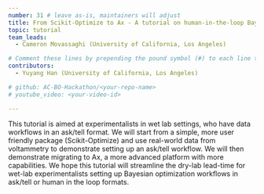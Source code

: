 ```yaml
---
number: 31 # leave as-is, maintainers will adjust
title: From Scikit-Optimize to Ax - A tutorial on human-in-the-loop Bayesian optimization  
topic: tutorial
team_leads:
  - Cameron Movassaghi (University of California, Los Angeles)

# Comment these lines by prepending the pound symbol (#) to each line to hide these elements
contributors:
  - Yuyang Han (University of California, Los Angeles)

# github: AC-BO-Hackathon/<your-repo-name>
# youtube_video: <your-video-id>

---
```


This tutorial is aimed at experimentalists in wet lab settings, who have data workflows in an ask/tell format. We will start from a simple, more user friendly package (Scikit-Optimize) and use real-world data from voltammetry to demonstrate setting up an ask/tell workflow. We will then demonstrate migrating to Ax, a more advanced platform with more capabilities. We hope this tutorial will streamline the dry-lab lead-time for wet-lab experimentalists setting up Bayesian optimization workflows in ask/tell or human in the loop formats.
